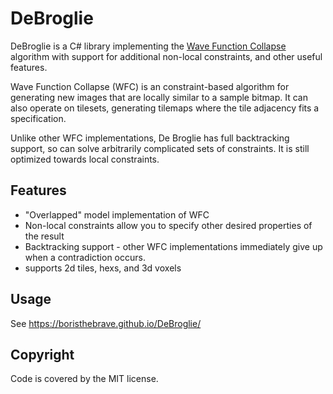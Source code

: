DeBroglie
==========

DeBroglie is a C# library implementing the [Wave Function Collapse](https://github.com/mxgmn/WaveFunctionCollapse) algorithm with support for additional non-local constraints, and other useful features.

Wave Function Collapse (WFC) is an constraint-based algorithm for generating new images that are locally similar to a sample bitmap. It can also operate on tilesets, generating tilemaps where the tile 
adjacency fits a specification.

Unlike other WFC implementations, De Broglie has full backtracking support, so can solve arbitrarily complicated sets of constraints. It is still optimized towards local constraints.

Features
--------

* "Overlapped" model implementation of WFC
* Non-local constraints allow you to specify other desired properties of the result
* Backtracking support - other WFC implementations immediately give up when a contradiction occurs.
* supports 2d tiles, hexs, and 3d voxels

Usage
-----

See https://boristhebrave.github.io/DeBroglie/


Copyright
---------

Code is covered by the MIT license.